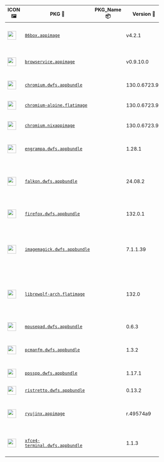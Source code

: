 |ICON 🖼️|PKG 📀|PKG_Name 📦|Version 🧬| Description ℹ️|Note ⚠️|Homepage 🌐|Source 📡|Size 💾|SHA256SUM 🔐|B3SUM 🔐|Script ⚙️|Log 🧾|
| ---- | ---- | ---- | ---- | ---- | ---- | ---- | ---- | ---- | ---- | ---- | ---- | ---- |
| <img src="https://pkg.pkgforge.dev/aarch64/86box.appimage.icon.png" width="28" height="28"> | [`86box.appimage`](https://huggingface.co/datasets/pkgforge/pkgcache/resolve/main/aarch64-Linux/86box.appimage) |  | v4.2.1 | Emulator of x86-based machines | Officially Created AppImage. Check/Report @ https://github.com/86Box/86Box. You need to download ROMS (https://86box.readthedocs.io/en/latest/usage/roms.html) | [https://86box.readthedocs.io](https://86box.readthedocs.io) | [https://github.com/86Box/86Box](https://github.com/86Box/86Box) |54.23 MB | `b39f794aec44d5807c79bfbe83c92b72959981e29024a5f51b9a8bb049156b6d` | `44f2b9dd22380b4d2e2b55f1610fc153ff3a44580b98d062544fc91361943ee7` | https://github.com/pkgforge/pkgcache/blob/main/.github/scripts/aarch64-Linux/pkgs/86box.appimage.sh | https://huggingface.co/datasets/pkgforge/pkgcache/resolve/main/aarch64-Linux/86box.appimage.log | Emulator |
| <img src="https://pkg.pkgforge.dev/aarch64/browservice.appimage.icon.png" width="28" height="28"> | [`browservice.appimage`](https://huggingface.co/datasets/pkgforge/pkgcache/resolve/main/aarch64-Linux/browservice.appimage) |  | v0.9.10.0 | Browse the modern web on historical browsers | Officially Created AppImage. Check/Report @ https://github.com/ttalvitie/browservice | [https://github.com/ttalvitie/browservice](https://github.com/ttalvitie/browservice) | [https://github.com/ttalvitie/browservice](https://github.com/ttalvitie/browservice) |242.63 MB | `d8c01e85c1e7d6d970f0b84b1779e3a17e6a0e5d186d9c17f83980c4b397a78e` | `c69937d564001473980e3ed9cd1fa746be21d74d0ad0231a879ae398d82d51a7` | https://github.com/pkgforge/pkgcache/blob/main/.github/scripts/aarch64-Linux/pkgs/browservice.appimage.sh | https://huggingface.co/datasets/pkgforge/pkgcache/resolve/main/aarch64-Linux/browservice.appimage.log | WebBrowser |
| <img src="https://pkg.pkgforge.dev/aarch64/chromium.dwfs.appbundle.icon.png" width="28" height="28"> | [`chromium.dwfs.appbundle`](https://huggingface.co/datasets/pkgforge/pkgcache/resolve/main/aarch64-Linux/chromium.dwfs.appbundle) |  | 130.0.6723.91 | Open source web browser from Google | AppBundles: https://github.com/xplshn/pelf. More: https://l.ajam.dev/appbundles | [https://www.chromium.org](https://www.chromium.org) | [https://chromium.googlesource.com/chromium/src.git](https://chromium.googlesource.com/chromium/src.git) |231.09 MB | `78d45b52d2e2e1bb28a3262e4d4f371be13bf711919062a855b88acc10159349` | `1c861a1259d373e55fd58a384452225a895ed12552a7fece36300e5d5fa16687` | https://github.com/pkgforge/pkgcache/blob/main/.github/scripts/aarch64-Linux/pkgs/chromium.appbundle.sh | https://huggingface.co/datasets/pkgforge/pkgcache/resolve/main/aarch64-Linux/chromium.appbundle.log | WebBrowser |
| <img src="" width="28" height="28"> | [`chromium-alpine.flatimage`](https://huggingface.co/datasets/pkgforge/pkgcache/resolve/main/aarch64-Linux/chromium-alpine.flatimage) |  | 130.0.6723.91 | Open source web browser from Google | FlatImages: https://github.com/ruanformigoni/flatimage. More: https://l.ajam.dev/flatimages | [https://www.chromium.org](https://www.chromium.org) | [https://chromium.googlesource.com/chromium/src.git](https://chromium.googlesource.com/chromium/src.git) |226.8 MB | `377701e83cff0ed3d501b9cbe21c5602aaf35c4a08d13f61ab825efeb004ae63` | `bb36765e0c00097a9301139399e820fe3c9f47c6d5ac045d06c524fc00830bb1` | https://github.com/pkgforge/pkgcache/blob/main/.github/scripts/aarch64-Linux/pkgs/chromium.flatimage.sh | https://huggingface.co/datasets/pkgforge/pkgcache/resolve/main/aarch64-Linux/chromium.flatimage.log | WebBrowser |
| <img src="https://pkg.pkgforge.dev/aarch64/chromium.nixappimage.icon.png" width="28" height="28"> | [`chromium.nixappimage`](https://huggingface.co/datasets/pkgforge/pkgcache/resolve/main/aarch64-Linux/chromium.nixappimage) |  | 130.0.6723.91 | Open source web browser from Google | NixAppImages: https://l.ajam.dev/nix-appimage | [https://www.chromium.org](https://www.chromium.org) | [https://chromium.googlesource.com/chromium/src.git](https://chromium.googlesource.com/chromium/src.git) |425.35 MB | `7393adae0b073f6f820df697710c10a671f4fb314ae7bc737874e2e65dc0b7e3` | `c35d19e94ec43c0a096afa4ca59ae71ecaf053a1e5a570daf80aac6160ce8574` | https://github.com/pkgforge/pkgcache/blob/main/.github/scripts/aarch64-Linux/pkgs/chromium.nixappimage.sh | https://huggingface.co/datasets/pkgforge/pkgcache/resolve/main/aarch64-Linux/chromium.nixappimage.log | WebBrowser |
| <img src="https://pkg.pkgforge.dev/aarch64/engrampa.dwfs.appbundle.icon.png" width="28" height="28"> | [`engrampa.dwfs.appbundle`](https://huggingface.co/datasets/pkgforge/pkgcache/resolve/main/aarch64-Linux/engrampa.dwfs.appbundle) |  | 1.28.1 | A file archiver for MATE | AppBundles: https://github.com/xplshn/pelf. More: https://l.ajam.dev/appbundles | [https://wiki.mate-desktop.org/mate-desktop/applications/engrampa/](https://wiki.mate-desktop.org/mate-desktop/applications/engrampa/) | [https://github.com/mate-desktop/engrampa](https://github.com/mate-desktop/engrampa) |16.94 MB | `48fda3f49778a9a64e4068d6723df5779eb38d4d3860f26e783953571601a12c` | `dd791a2a95a315ac1c4274e979ebe79886e91f251cfa7aabad83346faf9aa4f4` | https://github.com/pkgforge/pkgcache/blob/main/.github/scripts/aarch64-Linux/pkgs/engrampa.appbundle.sh | https://huggingface.co/datasets/pkgforge/pkgcache/resolve/main/aarch64-Linux/engrampa.appbundle.log | WebBrowser |
| <img src="https://pkg.pkgforge.dev/aarch64/falkon.dwfs.appbundle.icon.png" width="28" height="28"> | [`falkon.dwfs.appbundle`](https://huggingface.co/datasets/pkgforge/pkgcache/resolve/main/aarch64-Linux/falkon.dwfs.appbundle) |  | 24.08.2 | A KDE web browser with the QtWebEngine Rendering Engine | AppBundles: https://github.com/xplshn/pelf. More: https://l.ajam.dev/appbundles | [https://www.falkon.org](https://www.falkon.org) | [https://invent.kde.org/network/falkon](https://invent.kde.org/network/falkon) |283.17 MB | `be85126d6397b046bdb52ca90b5e46a443d36a9379ccc6a34cdb37dd7417ce91` | `5ef8a038369af3a09cec8505e0cb3bb0759128079e144d318ffdc8bb2c82150c` | https://github.com/pkgforge/pkgcache/blob/main/.github/scripts/aarch64-Linux/pkgs/falkon.appbundle.sh | https://huggingface.co/datasets/pkgforge/pkgcache/resolve/main/aarch64-Linux/falkon.appbundle.log | WebBrowser |
| <img src="https://pkg.pkgforge.dev/aarch64/firefox.dwfs.appbundle.icon.png" width="28" height="28"> | [`firefox.dwfs.appbundle`](https://huggingface.co/datasets/pkgforge/pkgcache/resolve/main/aarch64-Linux/firefox.dwfs.appbundle) |  | 132.0.1 | A web browser built from Firefox source tree | AppBundles: https://github.com/xplshn/pelf. More: https://l.ajam.dev/appbundles | [http://www.mozilla.com](http://www.mozilla.com) | [https://hg.mozilla.org/mozilla-central](https://hg.mozilla.org/mozilla-central) |189.06 MB | `c705c7471561a386552c14f31cb774be28ad5ae452b1ce1da4a0c5003a3fe904` | `6fd2a0dc501344437380f840704e46c8c6ab541f3e4567e157368d19af08aea8` | https://github.com/pkgforge/pkgcache/blob/main/.github/scripts/aarch64-Linux/pkgs/firefox.appbundle.sh | https://huggingface.co/datasets/pkgforge/pkgcache/resolve/main/aarch64-Linux/firefox.appbundle.log | WebBrowser |
| <img src="https://pkg.pkgforge.dev/aarch64/imagemagick.appbundle.icon.png" width="28" height="28"> | [`imagemagick.dwfs.appbundle`](https://huggingface.co/datasets/pkgforge/pkgcache/resolve/main/aarch64-Linux/imagemagick.dwfs.appbundle) |  | 7.1.1.39 | FOSS suite for editing and manipulating Digital Images & Files | AppBundles: https://github.com/xplshn/pelf. More: https://l.ajam.dev/appbundles | [https://imagemagick.org](https://imagemagick.org) | [https://github.com/ImageMagick/ImageMagick](https://github.com/ImageMagick/ImageMagick) |12.37 MB | `ea1d98e73cdccd243b8109e753c698be28836cae4f1164aef50e7d3732f4a86a` | `b8683da769a9e59927446ff39d4bf16ca83166993c704742aeb77d7bc18d2fda` | https://github.com/pkgforge/pkgcache/blob/main/.github/scripts/aarch64-Linux/pkgs/imagemagick.appbundle.sh | https://huggingface.co/datasets/pkgforge/pkgcache/resolve/main/aarch64-Linux/imagemagick.appbundle.log | ConsoleOnly,Graphics,ImageProcessing,Utility |
| <img src="https://pkg.pkgforge.dev/aarch64/librewolf.flatimage.icon.png" width="28" height="28"> | [`librewolf-arch.flatimage`](https://huggingface.co/datasets/pkgforge/pkgcache/resolve/main/aarch64-Linux/librewolf-arch.flatimage) |  | 132.0 | A custom version of Firefox, focused on privacy, security and freedom | FlatImages: https://github.com/ruanformigoni/flatimage. More: https://l.ajam.dev/flatimages | [https://librewolf.net](https://librewolf.net) | [https://codeberg.org/librewolf/source](https://codeberg.org/librewolf/source) |577.15 MB | `310a596c59f2313d7a8480f8a7de6af586296846154cd1f909192c14a5d1b82a` | `3eec3430cf63a9c3010bbc61bc1afedbb42a6da1ff519122e24710d64ab3ad05` | https://github.com/pkgforge/pkgcache/blob/main/.github/scripts/aarch64-Linux/pkgs/librewolf.flatimage.sh | https://huggingface.co/datasets/pkgforge/pkgcache/resolve/main/aarch64-Linux/librewolf.flatimage.log | WebBrowser,Security |
| <img src="https://pkg.pkgforge.dev/aarch64/mousepad.dwfs.appbundle.icon.png" width="28" height="28"> | [`mousepad.dwfs.appbundle`](https://huggingface.co/datasets/pkgforge/pkgcache/resolve/main/aarch64-Linux/mousepad.dwfs.appbundle) |  | 0.6.3 | An easy-to-use, Fast & Simple Editor | AppBundles: https://github.com/xplshn/pelf. More: https://l.ajam.dev/appbundles | [https://docs.xfce.org/apps/mousepad/start](https://docs.xfce.org/apps/mousepad/start) | [https://gitlab.xfce.org/apps/mousepad](https://gitlab.xfce.org/apps/mousepad) |17.54 MB | `7d6d6a0fedb741bbf8fc018f76868b553f0a2955048a66db60bafb3d224161c5` | `1fdc5f1ac62629345c167f6b219ad0bce9e91b8c651581ca81a3b1f32f8b3e50` | https://github.com/pkgforge/pkgcache/blob/main/.github/scripts/aarch64-Linux/pkgs/mousepad.appbundle.sh | https://huggingface.co/datasets/pkgforge/pkgcache/resolve/main/aarch64-Linux/mousepad.appbundle.log | TextEditor |
| <img src="" width="28" height="28"> | [`pcmanfm.dwfs.appbundle`](https://huggingface.co/datasets/pkgforge/pkgcache/resolve/main/aarch64-Linux/pcmanfm.dwfs.appbundle) |  | 1.3.2 | Extremely fast and lightweight file manager | AppBundles: https://github.com/xplshn/pelf. More: https://l.ajam.dev/appbundles | [https://github.com/lxde/pcmanfm](https://github.com/lxde/pcmanfm) | [https://github.com/lxde/pcmanfm](https://github.com/lxde/pcmanfm) |17.16 MB | `a63e9319329a7a43154ffb0929c023899a18ba4b32673cac8b503262c69f4e51` | `37f9d9d356232f95a11b2acc5e32a35217b6cd3bc04e26048e4310c68fe3bb97` | https://github.com/pkgforge/pkgcache/blob/main/.github/scripts/aarch64-Linux/pkgs/pcmanfm.appbundle.sh | https://huggingface.co/datasets/pkgforge/pkgcache/resolve/main/aarch64-Linux/pcmanfm.appbundle.log | Core,FileManager |
| <img src="https://pkg.pkgforge.dev/aarch64/ppsspp.dwfs.appbundle.icon.png" width="28" height="28"> | [`ppsspp.dwfs.appbundle`](https://huggingface.co/datasets/pkgforge/pkgcache/resolve/main/aarch64-Linux/ppsspp.dwfs.appbundle) |  | 1.17.1 | A Fast and Portable PSP emulator | AppBundles: https://github.com/xplshn/pelf. More: https://l.ajam.dev/appbundles | [https://www.ppsspp.org](https://www.ppsspp.org) | [https://github.com/hrydgard/ppsspp](https://github.com/hrydgard/ppsspp) |157.71 MB | `d52c319bbfb4cf4874e75a1db4ee1089954f9a00e04c99fa9b7a032813269905` | `bbf8e75359a3ab2bae7573210b9f04b072842a3568bce4537ea538cde29737c6` | https://github.com/pkgforge/pkgcache/blob/main/.github/scripts/aarch64-Linux/pkgs/ppsspp.appbundle.sh | https://huggingface.co/datasets/pkgforge/pkgcache/resolve/main/aarch64-Linux/ppsspp.appbundle.log | Emulator,Game |
| <img src="https://pkg.pkgforge.dev/aarch64/ristretto.dwfs.appbundle.icon.png" width="28" height="28"> | [`ristretto.dwfs.appbundle`](https://huggingface.co/datasets/pkgforge/pkgcache/resolve/main/aarch64-Linux/ristretto.dwfs.appbundle) |  | 0.13.2 | An Image Viewer | AppBundles: https://github.com/xplshn/pelf. More: https://l.ajam.dev/appbundles | [https://docs.xfce.org/apps/ristretto/start](https://docs.xfce.org/apps/ristretto/start) | [https://gitlab.xfce.org/apps/ristretto](https://gitlab.xfce.org/apps/ristretto) |17.06 MB | `e8a9094acf89a2cda5d12510d226ece6e32c651a66f061f2e797c6c4a0ae7906` | `a484b60d6e297201da026804b9e114e1233fbc4cbedf6da34c2adc33eb8ce93a` | https://github.com/pkgforge/pkgcache/blob/main/.github/scripts/aarch64-Linux/pkgs/ristretto.appbundle.sh | https://huggingface.co/datasets/pkgforge/pkgcache/resolve/main/aarch64-Linux/ristretto.appbundle.log | ImageProcessing,Photography,Viewer |
| <img src="https://pkg.pkgforge.dev/aarch64/ryujinx.appimage.icon.png" width="28" height="28"> | [`ryujinx.appimage`](https://huggingface.co/datasets/pkgforge/pkgcache/resolve/main/aarch64-Linux/ryujinx.appimage) |  | r.49574a9 | A simple, experimental Nintendo Switch emulator | Officially Created AppImage. Check/Report @ https://github.com/ryujinx-mirror/ryujinx | [https://github.com/ryujinx-mirror/ryujinx](https://github.com/ryujinx-mirror/ryujinx) | [https://github.com/ryujinx-mirror/ryujinx](https://github.com/ryujinx-mirror/ryujinx) |24.25 MB | `96bb4b417c2441892ebbfc219b63f52dde263192a61986d61093e94d9d1adcda` | `0c196a34c381ae8a32cd1ad7183a0448693a3709fddec4cd45a2b4133b0d7aab` | https://github.com/pkgforge/pkgcache/blob/main/.github/scripts/aarch64-Linux/pkgs/ryujinx.appimage.sh | https://huggingface.co/datasets/pkgforge/pkgcache/resolve/main/aarch64-Linux/ryujinx.appimage.log | Emulator |
| <img src="https://pkg.pkgforge.dev/aarch64/xfce4-terminal.dwfs.appbundle.icon.png" width="28" height="28"> | [`xfce4-terminal.dwfs.appbundle`](https://huggingface.co/datasets/pkgforge/pkgcache/resolve/main/aarch64-Linux/xfce4-terminal.dwfs.appbundle) |  | 1.1.3 | A lightweight and easy to use Terminal Emulator | AppBundles: https://github.com/xplshn/pelf. More: https://l.ajam.dev/appbundles | [https://docs.xfce.org/apps/xfce4-terminal/start](https://docs.xfce.org/apps/xfce4-terminal/start) | [https://gitlab.xfce.org/apps/xfce4-terminal](https://gitlab.xfce.org/apps/xfce4-terminal) |20.94 MB | `edf999eb5dbf3fb21a70fef75d294f603a4472fadf18b49c38399b95d82de470` | `873a832c54368831331ee736eaf46df610ffbcaacac0c9066ff8302926d00d95` | https://github.com/pkgforge/pkgcache/blob/main/.github/scripts/aarch64-Linux/pkgs/xfce4-terminal.appbundle.sh | https://huggingface.co/datasets/pkgforge/pkgcache/resolve/main/aarch64-Linux/xfce4-terminal.appbundle.log | Core,TerminalEmulator |
